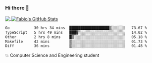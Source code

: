 ### Hi there 👋
<a href="https://github.com/fabiovincenzi/fabiovincenzi">
  <img align="center" src="https://github-readme-stats.vercel.app/api/top-langs/?username=fabiovincenzi&title_color=ffffff&text_color=c9cacc&icon_color=2bbc8a&bg_color=1d1f21&langs_count=3" />
</a>
<a href="https://github.com/fabiovincenzi/fabiovincenzi">
  <img align="center" src="https://github-readme-stats.vercel.app/api?username=fabiovincenzi&show_icons=true&line_height=27&count_private=true&title_color=ffffff&text_color=c9cacc&icon_color=2bbc8a&bg_color=1d1f21" alt="Fabio's GitHub Stats" />
</a>
<!--START_SECTION:waka-->

```txt
Go           30 hrs 34 mins  ██████████████████▒░░░░░░   73.67 %
TypeScript   5 hrs 49 mins   ███▓░░░░░░░░░░░░░░░░░░░░░   14.02 %
Other        2 hrs 8 mins    █▒░░░░░░░░░░░░░░░░░░░░░░░   05.18 %
Makefile     42 mins         ▒░░░░░░░░░░░░░░░░░░░░░░░░   01.73 %
Diff         36 mins         ▒░░░░░░░░░░░░░░░░░░░░░░░░   01.48 %
```

<!--END_SECTION:waka-->

:boom: Computer Science and Engineering student
